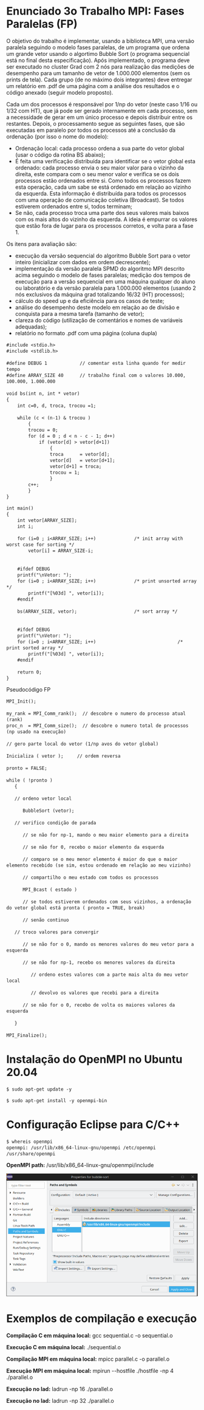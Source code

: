 # Enunciado 3o Trabalho MPI: Fases Paralelas (FP)

O objetivo do trabalho é implementar, usando a biblioteca MPI, uma versão paralela seguindo o modelo fases paralelas, de um programa que ordena um grande vetor usando o algortimo Bubble Sort (o programa sequencial está no final desta especificação). Após implementado, o programa deve ser executado no cluster Grad com 2 nós para realização das medições de desempenho para um tamanho de vetor de 1.000.000 elementos (sem os prints de tela). Cada grupo (de no máximo dois integrantes) deve entregar um relatório em .pdf de uma página com a análise dos resultados e o código anexado (seguir modelo proposto).

Cada um dos processos é responsável por 1/np do vetor (neste caso 1/16 ou 1/32 com HT), que já pode ser gerado internamente em cada processo, sem a necessidade de gerar em um único processo e depois distribuir entre os restantes. Depois, o processamento segue as seguintes fases, que são executadas em paralelo por todos os processos até a conclusão da ordenação (por isso o nome do modelo):

* Ordenação local: cada processo ordena a sua parte do vetor global (usar o código da rotina BS abaixo);
* É feita uma verificação distribuída para identificar se o vetor global esta ordenado: cada processo envia o seu maior valor para o vizinho da direita, este compara com o seu menor valor e verifica se os dois processos estão ordenados entre si. Como todos os processos fazem esta operação, cada um sabe se está ordenado em relação ao vizinho da esquerda. Esta informação é distribuída para todos os processos com uma operação de comunicação coletiva (Broadcast). Se todos estiverem ordenados entre si, todos terminam;
* Se não, cada processo troca uma parte dos seus valores mais baixos com os mais altos do vizinho da esquerda. A ideia é empurrar os valores que estão fora de lugar para os processos corretos, e volta para a fase 1.


Os itens para avaliação são:

* execução da versão sequencial do algoritmo Bubble Sort para o vetor inteiro (inicializar com dados em ordem decrescente);
* implementação da versão paralela SPMD do algoritmo MPI descrito acima seguindo o modelo de fases paralelas;
medição dos tempos de execução para a versão sequencial em uma máquina qualquer do aluno ou laboratório e da versão paralela para 1.000.000 elementos (usando 2 nós exclusivos da máquina grad totalizando 16/32 (HT) processos);
* cálculo do speed up e da eficiência para os casos de teste;
* análise do desempenho deste modelo em relação ao de divisão e conquista para a mesma tarefa (tamanho de vetor);
* clareza do código (utilização de comentários e nomes de variáveis adequadas);
* relatório no formato .pdf com uma página (coluna dupla)

```
#include <stdio.h>
#include <stdlib.h>

#define DEBUG 1            // comentar esta linha quando for medir tempo
#define ARRAY_SIZE 40      // trabalho final com o valores 10.000, 100.000, 1.000.000

void bs(int n, int * vetor)
{
    int c=0, d, troca, trocou =1;

    while (c < (n-1) & trocou )
        {
        trocou = 0;
        for (d = 0 ; d < n - c - 1; d++)
            if (vetor[d] > vetor[d+1])
                {
                troca      = vetor[d];
                vetor[d]   = vetor[d+1];
                vetor[d+1] = troca;
                trocou = 1;
                }
        c++;
        }
}
```

```
int main()
{
    int vetor[ARRAY_SIZE];
    int i;

    for (i=0 ; i<ARRAY_SIZE; i++)              /* init array with worst case for sorting */
        vetor[i] = ARRAY_SIZE-i;
   

    #ifdef DEBUG
    printf("\nVetor: ");
    for (i=0 ; i<ARRAY_SIZE; i++)              /* print unsorted array */
        printf("[%03d] ", vetor[i]);
    #endif

    bs(ARRAY_SIZE, vetor);                     /* sort array */


    #ifdef DEBUG
    printf("\nVetor: ");
    for (i=0 ; i<ARRAY_SIZE; i++)                              /* print sorted array */
        printf("[%03d] ", vetor[i]);
    #endif

    return 0;
}
```

Pseudocódigo FP

```
MPI_Init();

my_rank = MPI_Comm_rank();  // descobre o numero do processo atual (rank)
proc_n  = MPI_Comm_size();  // descobre o numero total de processos (np usado na execução)

// gero parte local do vetor (1/np avos do vetor global)

Inicializa ( vetor );     // ordem reversa

pronto = FALSE;

while ( !pronto )
   {

   // ordeno vetor local

      BubbleSort (vetor);

   // verifico condição de parada

      // se não for np-1, mando o meu maior elemento para a direita

      // se não for 0, recebo o maior elemento da esquerda

      // comparo se o meu menor elemento é maior do que o maior elemento recebido (se sim, estou ordenado em relação ao meu vizinho)

      // compartilho o meu estado com todos os processos

      MPI_Bcast ( estado )

      // se todos estiverem ordenados com seus vizinhos, a ordenação do vetor global está pronta ( pronto = TRUE, break)

      // senão continuo

   // troco valores para convergir

      // se não for o 0, mando os menores valores do meu vetor para a esquerda

      // se não for np-1, recebo os menores valores da direita

         // ordeno estes valores com a parte mais alta do meu vetor local

         // devolvo os valores que recebi para a direita

      // se não for o 0, recebo de volta os maiores valores da esquerda

   }

MPI_Finalize();
```

# Instalação do OpenMPI no Ubuntu 20.04

```
$ sudo apt-get update -y
```

```
$ sudo apt-get install -y openmpi-bin
```

# Configuração Eclipse para C/C++

```
$ whereis openmpi
openmpi: /usr/lib/x86_64-linux-gnu/openmpi /etc/openmpi /usr/share/openmpi
```

**OpenMPI path:** /usr/lib/x86_64-linux-gnu/openmpi/include

![diagram](images/PathsAndSymbols.png?raw=true "Caminho para configurar o build do MPI no Eclipse")


# Exemplos de compilação e execução

**Compilação C em máquina local:** gcc sequential.c -o sequential.o

**Execução C em máquina local:** ./sequential.o

**Compilação MPI em máquina local:** mpicc parallel.c -o parallel.o

**Execução MPI em máquina local:** mpirun --hostfile ./hostfile -np 4 ./parallel.o

**Execução no lad:** ladrun -np 16 ./parallel.o

**Execução no lad:** ladrun -np 32 ./parallel.o
